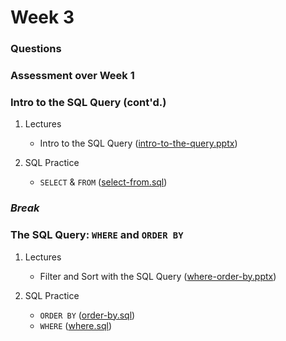 # Week 3

### Questions

### Assessment over Week 1

### Intro to the SQL Query (cont'd.)

1. Lectures

    + Intro to the SQL Query ([intro-to-the-query.pptx](https://mrrisley.github.io/sql-uc-fall2019/week-1/intro-to-the-query.pptx))

2. SQL Practice

    + `SELECT` & `FROM` ([select-from.sql](https://mrrisley.github.io/sql-uc-fall2019/week-3/select-from.sql))
    
### *Break*

### The SQL Query: `WHERE` and `ORDER BY`

1. Lectures
    
    + Filter and Sort with the SQL Query ([where-order-by.pptx](https://mrrisley.github.io/sql-uc-fall2019/week-3/where-order-by.pptx))

2. SQL Practice

    + `ORDER BY` ([order-by.sql](https://mrrisley.github.io/sql-uc-fall2019/week-3/order-by.sql))
    + `WHERE` ([where.sql](https://mrrisley.github.io/sql-uc-fall2019/week-3/order-by.sql))

